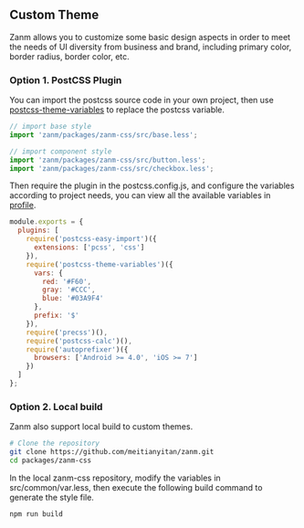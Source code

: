 ## Custom Theme

Zanm allows you to customize some basic design aspects in order to meet the needs of UI diversity from business and brand, including primary color, border radius, border color, etc.

### Option 1. PostCSS Plugin
You can import the postcss source code in your own project, then use [postcss-theme-variables](https://www.npmjs.com/package/postcss-theme-variables) to replace the postcss variable.

```javascript
// import base style
import 'zanm/packages/zanm-css/src/base.less';

// import component style
import 'zanm/packages/zanm-css/src/button.less';
import 'zanm/packages/zanm-css/src/checkbox.less';
```

Then require the plugin in the postcss.config.js, and configure the variables according to project needs, you can view all the available variables in [profile](https://github.com/meitianyitan/zanm/blob/dev/packages/zanm-css/src/common/var.less).

```javascript
module.exports = {
  plugins: [
    require('postcss-easy-import')({
      extensions: ['pcss', 'css']
    }),
    require('postcss-theme-variables')({
      vars: {
        red: '#F60',
        gray: '#CCC',
        blue: '#03A9F4'
      },
      prefix: '$'
    }),
    require('precss')(),
    require('postcss-calc')(),
    require('autoprefixer')({
      browsers: ['Android >= 4.0', 'iOS >= 7']
    })
  ]
};
```

### Option 2. Local build
Zanm also support local build to custom themes.

```bash
# Clone the repository
git clone https://github.com/meitianyitan/zanm.git
cd packages/zanm-css
```

In the local zanm-css repository, modify the variables in src/common/var.less, then execute the following build command to generate the style file.
```bash
npm run build
```
